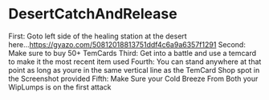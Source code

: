 # DesertCatchAndRelease

First: Goto left side of the healing station at the desert here...https://gyazo.com/50812018813751ddf4c6a9a6357f1291
Second: Make sure to buy 50+ TemCards
Third: Get into a battle and use a temcard to make it the most recent item used
Fourth: You can stand anywhere at that point as long as youre in the same vertical line as the TemCard Shop spot in the Screenshot provided
Fifth: Make Sure your Cold Breeze From Both your WipLumps is on the first attack
